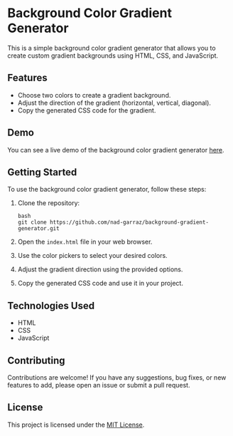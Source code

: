 # Background Color Gradient Generator

This is a simple background color gradient generator that allows you to create custom gradient backgrounds using HTML, CSS, and JavaScript.

## Features

- Choose two colors to create a gradient background.
- Adjust the direction of the gradient (horizontal, vertical, diagonal).
- Copy the generated CSS code for the gradient.

## Demo

You can see a live demo of the background color gradient generator [here](https://nad-garraz.github.io/background-generator/).

## Getting Started

To use the background color gradient generator, follow these steps:

1. Clone the repository:

   ```
   bash
   git clone https://github.com/nad-garraz/background-gradient-generator.git
   ```

2. Open the `index.html` file in your web browser.

3. Use the color pickers to select your desired colors.

4. Adjust the gradient direction using the provided options.

5. Copy the generated CSS code and use it in your project.

## Technologies Used

- HTML
- CSS
- JavaScript

## Contributing

Contributions are welcome! If you have any suggestions, bug fixes, or new features to add, please open an issue or submit a pull request.

## License

This project is licensed under the [MIT License](LICENSE).
